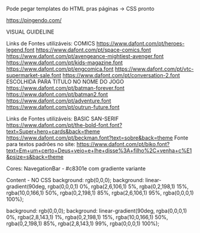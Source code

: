 
Pode pegar templates do HTML pras páginas -> CSS pronto

https://pingendo.com/




VISUAL GUIDELINE

Links de Fontes utilizáveis: COMICS
https://www.dafont.com/pt/heroes-legend.font
https://www.dafont.com/pt/space-comics.font
https://www.dafont.com/pt/avengeance-mightiest-avenger.font
https://www.dafont.com/pt/kids-magazine.font
https://www.dafont.com/pt/engcomica.font
https://www.dafont.com/pt/vtc-supermarket-sale.font
https://www.dafont.com/pt/conversation-2.font ESCOLHIDA PARA TITULO NO NOME DO JOGO
https://www.dafont.com/pt/batman-forever.font
https://www.dafont.com/pt/batman2.font
https://www.dafont.com/pt/adventure.font
https://www.dafont.com/pt/outrun-future.font

Links de Fontes utilizáveis: BASIC SAN-SERIF
https://www.dafont.com/pt/the-bold-font.font?text=Super+hero+cards&back=theme
https://www.dafont.com/pt/beckman.font?text=sobre&back=theme 
Fonte para textos padrões no site:
https://www.dafont.com/pt/biko.font?text=Em+um+certo+Deus+veio+e+lhe+disse%3A+filho%2C+venha+c%E1&psize=s&back=theme



Cores:
NavegationBar - #c8301e com gradiente variante

Content - NO CSS
background: rgb(0,0,0);
background: linear-gradient(90deg, rgba(0,0,0,1) 0%, rgba(2,6,106,1) 5%, rgba(0,2,198,1) 15%, rgba(10,0,166,1) 50%, rgba(0,2,198,1) 85%, rgba(2,6,106,1) 95%, rgba(0,0,0,1) 100%);

background: rgb(0,0,0);
background: linear-gradient(90deg, rgba(0,0,0,1) 0%, rgba(2,8,143,1) 1%, rgba(0,2,198,1) 15%, rgba(10,0,166,1) 50%, rgba(0,2,198,1) 85%, rgba(2,8,143,1) 99%, rgba(0,0,0,1) 100%);
